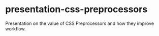 presentation-css-preprocessors
==============================

Presentation on the value of CSS Preprocessors and how they improve workflow.
